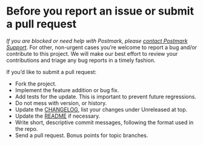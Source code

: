 # Before you report an issue or submit a pull request

*If you are blocked or need help with Postmark, please [contact
Postmark Support](https://postmarkapp.com/contact)*. For other, non-urgent
cases you’re welcome to report a bug and/or contribute to this project. We will
make our best effort to review your contributions and triage any bug reports in
a timely fashion.

If you’d like to submit a pull request:

* Fork the project.
* Implement the feature addition or bug fix.
* Add tests for the update. This is important to prevent future regressions.
* Do not mess with version, or history.
* Update the [CHANGELOG](https://github.com/ActiveCampaign/postmark-java/blob/main/CHANGELOG.md), list your changes under Unreleased at top.
* Update the [README](https://github.com/ActiveCampaign/postmark-java/blob/main/README.md) if necessary.
* Write short, descriptive commit messages, following the format used in the repo.
* Send a pull request. Bonus points for topic branches.
